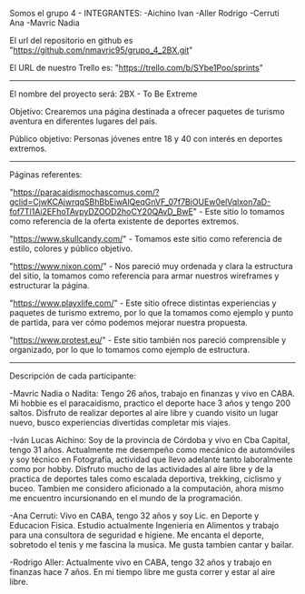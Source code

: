 Somos el grupo 4 - INTEGRANTES:
-Aichino Ivan 
-Aller Rodrigo
-Cerruti Ana
-Mavric Nadia

El url del repositorio en github es "https://github.com/nmavric95/grupo_4_2BX.git"

El URL de nuestro Trello es: "https://trello.com/b/SYbe1Poo/sprints"

---------------------------------------------------------------------------------------------------------------------------------------------

El nombre del proyecto será: 2BX - To Be Extreme

Objetivo: Crearemos una página destinada a ofrecer paquetes de turismo aventura en diferentes lugares del país.

Público objetivo: Personas jóvenes entre 18 y 40 con interés en deportes extremos.

---------------------------------------------------------------------------------------------------------------------------------------------

Páginas referentes: 

"https://paracaidismochascomus.com/?gclid=CjwKCAjwrqqSBhBbEiwAlQeqGnVF_07f7BiOUEw0elVqlxon7aD-fof7Tl1Ai2EFhoTAvpyDZOOD2hoCY20QAvD_BwE" - Este sitio lo tomamos como referencia de la oferta existente de deportes extremos.

"https://www.skullcandy.com/" - Tomamos este sitio como referencia de estilo, colores y público objetivo.

"https://www.nixon.com/" - Nos pareció muy ordenada y clara la estructura del sitio, la tomamos como referencia para armar nuestros wireframes y estructurar la página.

"https://www.playxlife.com/" - Este sitio ofrece distintas experiencias y paquetes de turismo extremo, por lo que la tomamos como ejemplo y punto de partida, para ver cómo podemos mejorar nuestra propuesta.

"https://www.protest.eu/" - Este sitio también nos pareció comprensible y organizado, por lo que lo tomamos como ejemplo de estructura.


---------------------------------------------------------------------------------------------------------------------------------------------

Descripción de cada participante:

-Mavric Nadia o Nadita: Tengo 26 años, trabajo en finanzas y vivo en CABA. Mi hobbie es el paracaidismo, practico el deporte hace 3 años y tengo 200 saltos. Disfruto de realizar deportes al aire libre y cuando visito un lugar nuevo, busco experiencias divertidas completar mis viajes.

-Iván Lucas Aichino: Soy de la provincia de Córdoba y vivo en Cba Capital, tengo 31 años. Actualmente me desempeño como mecánico de automóviles y soy técnico en Fotografía, actividad que llevo adelante tanto laboralmente como por hobby. Disfruto mucho de las actividades al aire libre y de la practica de deportes tales como escalada deportiva, trekking, ciclismo y buceo. Tambien me considero aficionado a la computación, ahora mismo me encuentro incursionando en el mundo de la programación.

-Ana Cerruti: Vivo en CABA, tengo 32 años y soy Lic. en Deporte y Educacion Fisica. Estudio actualmente Ingenieria en Alimentos y trabajo para una consultora de seguridad e higiene. Me encanta el deporte, sobretodo el tenis y me fascina la musica. Me gusta tambien cantar y bailar.

-Rodrigo Aller: Actualmente vivo en CABA, tengo 32 años y trabajo en finanzas hace 7 años. En mi tiempo libre me gusta correr y estar al aire libre. 
